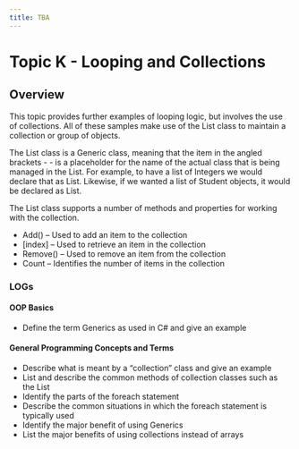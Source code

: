 ```yaml
---
title: TBA
---
```

# Topic K - Looping and Collections

## Overview

This topic provides further examples of looping logic, but involves the use of collections. All of these samples make use of the List<T> class to maintain a collection or group of objects.

The List<T> class is a Generic class, meaning that the item in the angled brackets - <T> - is a placeholder for the name of the actual class that is being managed in the List. For example, to have a list of Integers we would declare that as List<Integer>. Likewise, if we wanted a list of Student objects, it would be declared as List<Student>.

The List<T> class supports a number of methods and properties for working with the collection.

* Add() – Used to add an item to the collection
* [index] – Used to retrieve an item in the collection
* Remove() – Used to remove an item from the collection
* Count – Identifies the number of items in the collection

### LOGs

#### OOP Basics

* Define the term Generics as used in C# and give an example

#### General Programming Concepts and Terms

* Describe what is meant by a “collection” class and give an example
* List and describe the common methods of collection classes such as the List<T>
* Identify the parts of the foreach statement
* Describe the common situations in which the foreach statement is typically used
* Identify the major benefit of using Generics
* List the major benefits of using collections instead of arrays
